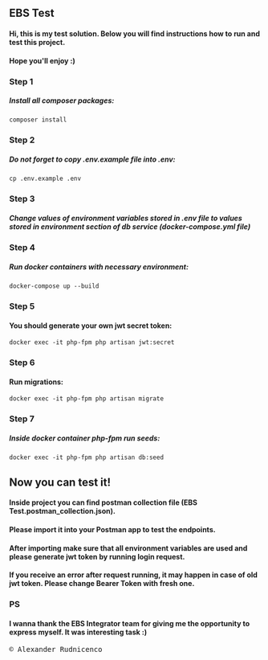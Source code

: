 ## EBS Test

#### Hi, this is my test solution. Below you will find instructions how to run and test this project.
#### Hope you'll enjoy :)

### Step 1
##### Install all composer packages:
`composer install`

### Step 2
##### Do not forget to copy .env.example file into .env:
`cp .env.example .env`

### Step 3
##### Change values of environment variables stored in .env file to values stored in environment section of db service (docker-compose.yml file) 

### Step 4
##### Run docker containers with necessary environment:
`docker-compose up --build`

### Step 5
#### You should generate your own jwt secret token:
`docker exec -it php-fpm php artisan jwt:secret`

### Step 6
#### Run migrations:
`docker exec -it php-fpm php artisan migrate`

### Step 7
##### Inside docker container php-fpm run seeds:
`docker exec -it php-fpm php artisan db:seed`

## Now you can test it!
#### Inside project you can find postman collection file (EBS Test.postman_collection.json).
#### Please import it into your Postman app to test the endpoints.
#### After importing make sure that all environment variables are used and please generate jwt token by running login request.
#### If you receive an error after request running, it may happen in case of old jwt token. Please change Bearer Token with fresh one.  

### PS
#### I wanna thank the EBS Integrator team for giving me the opportunity to express myself. It was interesting task :)

<pre>
© Alexander Rudnicenco
</pre>

